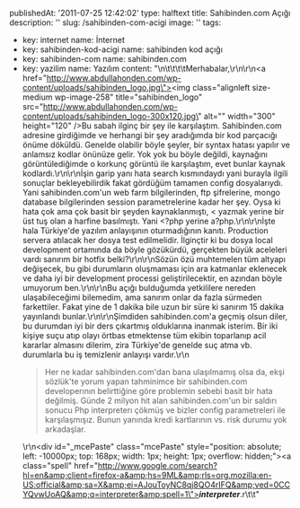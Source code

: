 publishedAt: '2011-07-25 12:42:02'
type: halftext
title: Sahibinden.com Açığı
description: ''
slug: /sahibinden-com-acigi
image: ''
tags:
  - key: internet
    name: İnternet
  - key: sahibinden-kod-acigi
    name: sahibinden kod açığı
  - key: sahibinden-com
    name: sahibinden.com
  - key: yazilim
    name: Yazılım
content: "\n\t\t\t\tMerhabalar,\r\n\r\n<a href=\"http://www.abdullahonden.com/wp-content/uploads/sahibinden_logo.jpg\"><img class=\"alignleft size-medium wp-image-258\" title=\"sahibinden_logo\" src=\"http://www.abdullahonden.com/wp-content/uploads/sahibinden_logo-300x120.jpg\" alt=\"\" width=\"300\" height=\"120\" /></a>Bu sabah ilginç bir şey ile karşılaştım. Sahibinden.com adresine girdiğimde ve herhangi bir şey aradığımda bir kod parçacığı önüme döküldü. Genelde olabilir böyle şeyler, bir syntax hatası yapılır ve anlamsız kodlar önünüze gelir. Yok yok bu böyle değildi, kaynağını görüntülediğimde o korkunç görüntü ile karşılaştım, evet bunlar kaynak kodlardı.\r\n\r\nİşin garip yanı hata search kısmındaydı yani burayla ilgili sonuçlar bekleyebilirdik fakat gördüğüm tamamen config dosyalarıydı. Yani sahibinden.com'un web farm bilgilerinden, ftp şifrelerine, mongo database bilgilerinden session parametrelerine kadar her şey. Oysa ki hata çok ama çok basit bir şeyden kaynaklanmıştı, &lt; yazmak yerine bir üst tuş olan a harfine basılmıştı. Yani &lt;?php yerine a?php.\r\n\r\nİşte hala Türkiye'de yazılım anlayışının oturmadığının kanıtı. Production servera atılacak her dosya test edilmelidir. İlginçtir ki bu dosya local development ortamında da böyle gözükürdü, gerçekten büyük aceleleri vardı sanırım bir hotfix belki?\r\n\r\nSözün özü muhtemelen tüm altyapı değişecek, bu gibi durumların oluşmaması için ara katmanlar eklenecek ve daha iyi bir development processi geliştirilecektir, en azından böyle umuyorum ben.\r\n\r\nBu açığı bulduğumda yetkililere nereden ulaşabileceğimi bilemedim, ama sanırım onlar da fazla sürmeden farkettiler. Fakat yine de 1 dakika bile uzun bir süre ki sanırım 15 dakika yayınlandı bunlar.\r\n\r\nŞimdiden sahibinden.com'a geçmiş olsun diler, bu durumdan iyi bir ders çıkartmış olduklarına inanmak isterim. Bir iki kişiye suçu atıp olayı örtbas etmektense tüm ekibin toparlanıp acil kararlar almasını dilerim, zira Türkiye'de genelde suç atma vb. durumlarla bu iş temizlenir anlayışı vardır.\r\n<blockquote>Her ne kadar sahibinden.com'dan bana ulaşılmamış olsa da, ekşi sözlük'te yorum yapan tahminimce bir sahibinden.com developerının belirttiğine göre problemin sebebi basit bir hata değilmiş. Günde 2 milyon hit alan sahibinden.com'un bir saldırı sonucu Php interpreterı çökmüş ve bizler config parametreleri ile karşılaşmışız. Bunun yanında kredi kartlarının vs. risk durumu yok arkadaşlar.</blockquote>\r\n<div id=\"_mcePaste\" class=\"mcePaste\" style=\"position: absolute; left: -10000px; top: 168px; width: 1px; height: 1px; overflow: hidden;\"><a class=\"spell\" href=\"http://www.google.com/search?hl=en&amp;client=firefox-a&amp;hs=9ML&amp;rls=org.mozilla:en-US:official&amp;sa=X&amp;ei=AJouToyNC8qj8QO4rIFQ&amp;ved=0CCYQvwUoAQ&amp;q=interpreter&amp;spell=1\"><strong><em>interpreter</em></strong></a>.r</div>\t\t"

